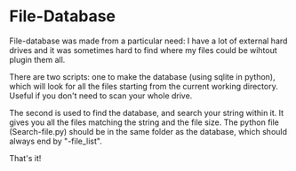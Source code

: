 # File-Database

File-database was made from a particular need: I have a lot of external hard drives and it was sometimes hard to find where my files could be wihtout plugin them all. 

There are two scripts: one to make the database (using sqlite in python), which will look for all the files starting from the current working directory. Useful if you don't need to scan your whole drive. 

The second is used to find the database, and search your string within it. It gives you all the files matching the string and the file size. The python file (Search-file.py) should be in the same folder as the database, which should always end by "-file_list".

That's it!
